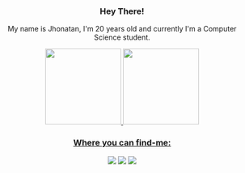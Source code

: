 <div align="center">
<h3>Hey There!</h3>
<p>My name is Jhonatan, I'm 20 years old and currently I'm a Computer Science student.</p>
</div>

<div align="center">
  <a href="https://github.com/JhonatanTeotonio">
  <img height="150em" src="https://github-readme-stats.vercel.app/api?username=JhonatanTeotonio&show_icons=true&theme=dark&include_all_commits=true&count_private=true"/>
  <img height="150em" src="https://github-readme-stats.vercel.app/api/top-langs/?username=JhonatanTeotonio&layout=compact&langs_count=7&theme=dark"/>
</div>

<div align="center">
<h3>Where you can find-me: </h3>
  <a href="https://www.linkedin.com/in/jhonatanteotonio/" target="_blank"><img src="https://img.shields.io/badge/LinkedIn-0077B5?style=for-the-badge&logo=linkedin&logoColor=white" target="_blank"></a>
  <a href="https://www.instagram.com/jho.teotonio/" target="_blank"><img src="https://img.shields.io/badge/-Instagram-%23E4405F?style=for-the-badge&logo=instagram&logoColor=white" target="_blank"></a>
 	<a href="mailto:jhonatanteotonio@gmail.com" target="_blank"><img src="https://img.shields.io/badge/Gmail-D14836?style=for-the-badge&logo=gmail&logoColor=white" target="_blank"></a>
</div>
